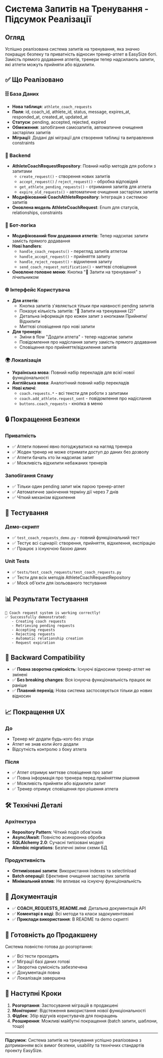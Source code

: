 # Система Запитів на Тренування - Підсумок Реалізації

## Огляд

Успішно реалізована система запитів на тренування, яка значно покращує безпеку та приватність відносин тренер-атлет в EasySize боті. Замість прямого додавання атлетів, тренери тепер надсилають запити, які атлети можуть прийняти або відхилити.

## ✅ Що Реалізовано

### 🗄️ База Даних
- **Нова таблиця**: `athlete_coach_requests`
- **Поля**: id, coach_id, athlete_id, status, message, expires_at, responded_at, created_at, updated_at
- **Статуси**: pending, accepted, rejected, expired
- **Обмеження**: запобігання самозапитів, автоматичне очищення застарілих запитів
- **Міграції**: Додані дві міграції для створення таблиці та виправлення constraints

### 🔧 Backend
- **AthleteCoachRequestRepository**: Повний набір методів для роботи з запитами
  - `create_request()` - створення нових запитів
  - `accept_request()` / `reject_request()` - обробка відповідей
  - `get_athlete_pending_requests()` - отримання запитів для атлета
  - `expire_old_requests()` - автоматичне очищення застарілих запитів
- **Модифікований CoachAthleteRepository**: Інтеграція з системою запитів
- **Оновлена модель AthleteCoachRequest**: Enum для статусів, relationships, constraints

### 🤖 Бот-логіка
- **Модифікований flow додавання атлетів**: Тепер надсилає запити замість прямого додавання
- **Нові handlers**:
  - `handle_coach_requests()` - перегляд запитів атлетом
  - `handle_accept_request()` - прийняття запиту
  - `handle_reject_request()` - відхилення запиту
  - `send_coach_request_notification()` - миттєві сповіщення
- **Оновлене головне меню**: Кнопка "📩 Запити на тренування" з лічильником

### 🌐 Інтерфейс Користувача
- **Для атлетів**:
  - Кнопка запитів з'являється тільки при наявності pending запитів
  - Показує кількість запитів: "📩 Запити на тренування (2)"
  - Детальна інформація про кожен запит з кнопками Прийняти/Відхилити
  - Миттєві сповіщення про нові запити
- **Для тренерів**:
  - Зміни в flow "Додати атлета" - тепер надсилає запити
  - Повідомлення про надіслання запиту замість прямого додавання
  - Сповіщення про прийняття/відхилення запитів

### 🌍 Локалізація
- **Українська мова**: Повний набір перекладів для всієї нової функціональності
- **Англійська мова**: Аналогічний повний набір перекладів
- **Нові ключі**:
  - `coach.requests.*` - всі тексти для роботи з запитами
  - `coach.add_athlete.request_sent` - повідомлення про надіслання
  - `buttons.coach_requests` - кнопка в меню

## 🔒 Покращення Безпеки

### Приватність
- ✅ Атлети повинні явно погоджуватися на нагляд тренера
- ✅ Жоден тренер не може отримати доступ до даних без дозволу
- ✅ Атлети бачать хто їм надсилає запит
- ✅ Можливість відхилити небажаних тренерів

### Запобігання Спаму
- ✅ Тільки один pending запит між парою тренер-атлет
- ✅ Автоматичне закінчення терміну дії через 7 днів
- ✅ Чіткий механізм відхилення

## 🧪 Тестування

### Демо-скрипт
- ✅ `test_coach_requests_demo.py` - повний функціональний тест
- ✅ Тестує всі сценарії: створення, прийняття, відхилення, експірацію
- ✅ Працює з існуючою базою даних

### Unit Tests
- ✅ `tests/test_coach_requests/test_coach_requests.py`
- ✅ Тести для всіх методів AthleteCoachRequestRepository
- ✅ Mock об'єкти для ізольованого тестування

## 📊 Результати Тестування

```
🎉 Coach request system is working correctly!
✅ Successfully demonstrated:
   - Creating coach requests
   - Retrieving pending requests
   - Accepting requests
   - Rejecting requests
   - Automatic relationship creation
   - Request expiration
```

## 🔄 Backward Compatibility

- ✅ **Повна зворотна сумісність**: Існуючі відносини тренер-атлет не змінені
- ✅ **Без breaking changes**: Вся існуюча функціональність працює як раніше
- ✅ **Плавний перехід**: Нова система застосовується тільки до нових відносин

## 📈 Покращення UX

### До
- Тренер міг додати будь-кого без згоди
- Атлет не знав коли його додали
- Відсутність контролю з боку атлета

### Після
- ✅ Атлет отримує миттєве сповіщення про запит
- ✅ Повна інформація про тренера перед прийняттям рішення
- ✅ Можливість прийняти або відхилити запит
- ✅ Тренер отримує сповіщення про рішення атлета

## 🛠️ Технічні Деталі

### Архітектура
- **Repository Pattern**: Чіткий поділ обов'язків
- **Async/Await**: Повністю асинхронна обробка
- **SQLAlchemy 2.0**: Сучасні типізовані моделі
- **Alembic migrations**: Безпечні зміни схеми БД

### Продуктивність
- **Оптимізовані запити**: Використання indexes та selectinload
- **Batch операції**: Ефективне очищення застарілих запитів
- **Мінімальний вплив**: Не впливає на існуючу функціональність

## 📝 Документація

- ✅ **COACH_REQUESTS_README.md**: Детальна документація API
- ✅ **Коментарі в коді**: Всі методи та класи задокументовані
- ✅ **Приклади використання**: В README та demo скрипті

## 🚀 Готовність до Продакшену

Система повністю готова до розгортання:
- ✅ Всі тести проходять
- ✅ Міграції базі даних готові
- ✅ Зворотна сумісність забезпечена
- ✅ Документація повна
- ✅ Локалізація завершена

## 🎯 Наступні Кроки

1. **Розгортання**: Застосування міграцій в продакшені
2. **Моніторинг**: Відстеження використання нової функціональності
3. **Фідбек**: Збір відгуків користувачів для покращень
4. **Розширення**: Можливі майбутні покращення (batch запити, шаблони, тощо)

---

**Підсумок**: Система запитів на тренування успішно реалізована з дотриманням всіх вимог безпеки, usability та технічних стандартів проекту EasySize.
